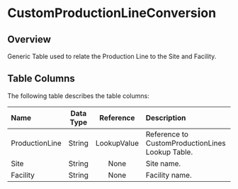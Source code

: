 # CustomProductionLineConversion

## Overview

Generic Table used to relate the Production Line to the Site and Facility.

## Table Columns

The following table describes the table columns:

| Name | Data Type | Reference | Description |
| :--- | :-------: | :-------: | :---------- |
| ProductionLine | String | LookupValue | Reference to CustomProductionLines Lookup Table. |
| Site           | String | None        | Site name.                                       |
| Facility       | String | None        | Facility name.                                   |
